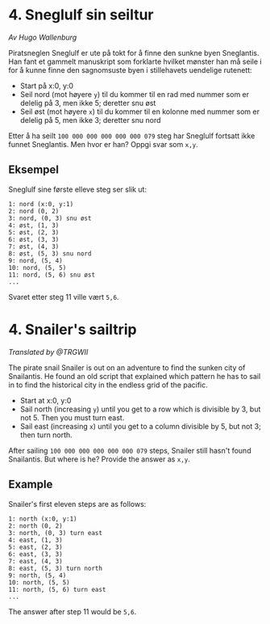 # 4. Sneglulf sin seiltur

_Av Hugo Wallenburg_

Piratsneglen Sneglulf er ute på tokt for å finne den sunkne byen Sneglantis.
Han fant et gammelt manuskript som forklarte hvilket mønster han må seile i for å kunne finne den sagnomsuste byen i stillehavets uendelige rutenett:

 * Start på x:0, y:0
 * Seil nord (mot høyere `y`) til du kommer til en rad med nummer som er delelig på 3, men ikke 5; deretter snu øst
 * Seil øst (mot høyere `x`) til du kommer til en kolonne med nummer som er delelig på 5, men ikke 3; deretter snu nord

Etter å ha seilt `100 000 000 000 000 000 079` steg har Sneglulf fortsatt ikke funnet Sneglantis.
Men hvor er han?
Oppgi svar som `x,y`.

## Eksempel

Sneglulf sine første elleve steg ser slik ut:

```
1: nord (x:0, y:1)
2: nord (0, 2)
3: nord, (0, 3) snu øst
4: øst, (1, 3)
5: øst, (2, 3)
6: øst, (3, 3)
7: øst, (4, 3)
8: øst, (5, 3) snu nord
9: nord, (5, 4)
10: nord, (5, 5)
11: nord, (5, 6) snu øst
...
```

Svaret etter steg 11 ville vært `5,6`.

# 4. Snailer's sailtrip

_Translated by @TRGWII_

The pirate snail Snailer is out on an adventure to find the sunken city of Snailantis.
He found an old script that explained which pattern he has to sail in to find the historical city in the endless grid of the pacific.

 * Start at x:0, y:0
 * Sail north (increasing `y`) until you get to a row which is divisible by 3, but not 5. Then you must turn east.
 * Sail east (increasing `x`) until you get to a column divisible by 5, but not 3; then turn north.

After sailing `100 000 000 000 000 000 079` steps, Snailer still hasn't found Snailantis.
But where is he?
Provide the answer as `x,y`.

## Example

Snailer's first eleven steps are as follows:

```
1: north (x:0, y:1)
2: north (0, 2)
3: north, (0, 3) turn east
4: east, (1, 3)
5: east, (2, 3)
6: east, (3, 3)
7: east, (4, 3)
8: east, (5, 3) turn north
9: north, (5, 4)
10: north, (5, 5)
11: north, (5, 6) turn east
...
```

The answer after step 11 would be `5,6`.
